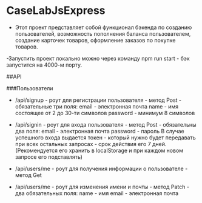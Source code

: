 # CaseLabJsExpress

- Этот проект представляет собой функционал бэкенда по созданию пользователей,
  возможность пополнения баланса пользователем, создание карточек товаров,
  оформление заказов по покупке товаров.

-Запустить проект локально можно через команду npm run start - бэк запустится на 4000-м порту.

##API

###Пользователи

- /api/signup - роут для регистрации пользователя - метод Post - обязательные три поля:
  email - электронная почта
  name - имя состоящее от 2 до 30-ти символов
  password - минимум 8 символов

- /api/signin - роут для входа пользователя - метод Post - обязательны два поля:
  email - электронная почта
  password - пароль
  В случае успешного входа выдается токен - который нужно будет передавать при всех остальных запросах - срок действия его 7 дней. (Рекомендуется его хранить в localStorage и при каждом новом запросе его подставлять)

- /api/users/me - роут для получения информации о пользователе - метод Get

- /api/users/me - роут для изменения имени и почты - метод Patch - два обязательных поля:
  name - имя
  email - электронная почта
